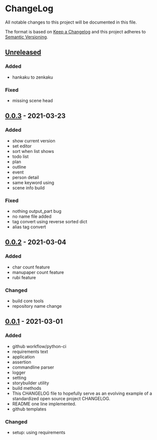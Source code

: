# ChangeLog
All notable changes to this project will be documented in this file.

The format is based on [Keep a Changelog](http://keepachangelog.com/en/1.0.0/)
and this project adheres to [Semantic Versioning](http://semver.org/spec/v2.0.0.html).

## [Unreleased]

### Added
- hankaku to zenkaku
### Fixed
- missing scene head

## [0.0.3] - 2021-03-23
### Added
- show current version
- set editor
- sort when list shows
- todo list
- plan
- outline
- event
- person detail
- same keyword using
- scene info build
### Fixed
- nothing output_part bug
- no name file added
- tag convert using reverse sorted dict
- alias tag convert

## [0.0.2] - 2021-03-04
### Added
- char count feature
- manupaper count feature
- rubi feature
### Changed
- build core tools
- repository name change

## [0.0.1] - 2021-03-01
### Added
- github workflow/python-ci
- requirements text
- application
- assertion
- commandline parser
- logger
- setting
- storybuilder utility
- build methods
- This CHANGELOG file to hopefully serve as an evolving example of a standardized open source project CHANGELOG.
- README one line implemented.
- github templates
### Changed
- setup: using requirements


[Unreleased]: https://github.com/NovelLab/stobu/compare/v0.0.3...HEAD
[0.0.3]: https://github.com/NovelLab/stobu/releases/v0.0.3
[0.0.2]: https://github.com/NovelLab/stobu/releases/v0.0.2
[0.0.1]: https://github.com/NovelLab/stobu/releases/v0.0.1

